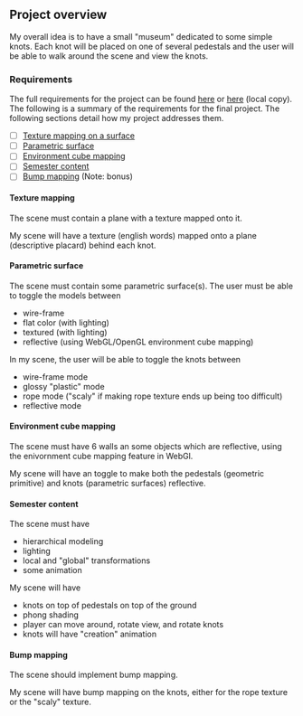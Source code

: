 ## Project overview

My overall idea is to have a small \"museum\" dedicated to some simple knots.
Each knot will be placed on one of several pedestals and the user will be able
to walk around the scene and view the knots.

### Requirements

The full requirements for the project can be found
[here](http://web.cse.ohio-state.edu/~shen.94/5542/Site/Lab5.html) or
[here](../assignment/assignment.html) (local copy).
The following is a summary of the requirements for the final project.  The
following sections detail how my project addresses them.

- [ ] [Texture mapping on a surface](#texture-mapping)
- [ ] [Parametric surface](#parametric-surface)
- [ ] [Environment cube mapping](#environment-cube-mapping)
- [ ] [Semester content](#semester-content)
- [ ] [Bump mapping](#bump-mapping) (Note: bonus)

#### Texture mapping

The scene must contain a plane with a texture mapped onto it.

My scene will have a texture (english words) mapped onto
a plane (descriptive placard) behind each knot.

#### Parametric surface

The scene must contain some parametric surface(s). The user
must be able to toggle the models between

* wire-frame
* flat color (with lighting)
* textured (with lighting)
* reflective (using WebGL/OpenGL environment cube mapping)

In my scene, the user will be able to toggle the knots between

* wire-frame mode
* glossy \"plastic\" mode
* rope mode (\"scaly\" if making rope texture ends up being too difficult)
* reflective mode

#### Environment cube mapping

The scene must have 6 walls an some objects which are reflective, using the
enivornment cube mapping feature in WebGl.

My scene will have an toggle to make both the pedestals (geometric primitive)
and knots (parametric surfaces) reflective.

#### Semester content

The scene must have

* hierarchical modeling
* lighting
* local and \"global\" transformations
* some animation

My scene will have

* knots on top of pedestals on top of the ground
* phong shading
* player can move around, rotate view, and rotate knots
* knots will have \"creation\" animation

#### Bump mapping

The scene should implement bump mapping.

My scene will have bump mapping on the knots, either for the rope texture or
the \"scaly\" texture.
